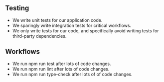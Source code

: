 ## Testing
- We write unit tests for our application code.
- We sparingly write integration tests for critical workflows.
- We only write tests for our code, and specifically avoid writing tests for third-party dependencies.

## Workflows
- We run npm run test after lots of code changes.
- We run npm run lint after lots of code changes.
- We run npm run type-check after lots of of code changes.

